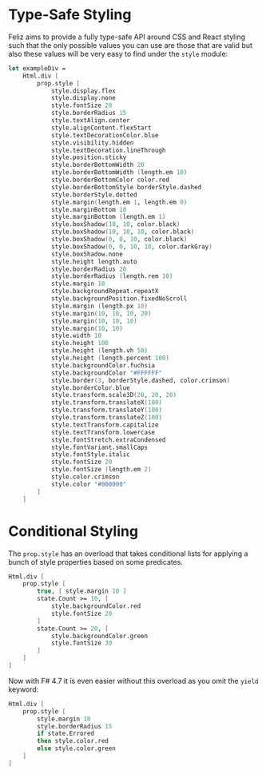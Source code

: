# Type-Safe Styling

Feliz aims to provide a fully type-safe API around CSS and React styling such that the only possible values you can use are those that are valid but also these values will be very easy to find under the `style` module:
```fs
let exampleDiv =
    Html.div [
        prop.style [
            style.display.flex
            style.display.none
            style.fontSize 20
            style.borderRadius 15
            style.textAlign.center
            style.alignContent.flexStart
            style.textDecorationColor.blue
            style.visibility.hidden
            style.textDecoration.lineThrough
            style.position.sticky
            style.borderBottomWidth 20
            style.borderBottomWidth (length.em 10)
            style.borderBottomColor color.red
            style.borderBottomStyle borderStyle.dashed
            style.borderStyle.dotted
            style.margin(length.em 1, length.em 0)
            style.marginBottom 10
            style.marginBottom (length.em 1)
            style.boxShadow(10, 10, color.black)
            style.boxShadow(10, 10, 10, color.black)
            style.boxShadow(0, 0, 10, color.black)
            style.boxShadow(0, 0, 10, 10, color.darkGray)
            style.boxShadow.none
            style.height length.auto
            style.borderRadius 20
            style.borderRadius (length.rem 10)
            style.margin 10
            style.backgroundRepeat.repeatX
            style.backgroundPosition.fixedNoScroll
            style.margin (length.px 10)
            style.margin(10, 10, 10, 20)
            style.margin(10, 10, 10)
            style.margin(10, 10)
            style.width 10
            style.height 100
            style.height (length.vh 50)
            style.height (length.percent 100)
            style.backgroundColor.fuchsia
            style.backgroundColor "#FFFFFF"
            style.border(3, borderStyle.dashed, color.crimson)
            style.borderColor.blue
            style.transform.scale3D(20, 20, 20)
            style.transform.translateX(100)
            style.transform.translateY(100)
            style.transform.translateZ(100)
            style.textTransform.capitalize
            style.textTransform.lowercase
            style.fontStretch.extraCondensed
            style.fontVariant.smallCaps
            style.fontStyle.italic
            style.fontSize 20
            style.fontSize (length.em 2)
            style.color.crimson
            style.color "#000000"
        ]
    ]
```

# Conditional Styling

The `prop.style` has an overload that takes conditional lists for applying a bunch of style properties based on some predicates.
```fsharp
Html.div [
    prop.style [
        true, [ style.margin 10 ]
        state.Count >= 10, [
            style.backgroundColor.red
            style.fontSize 20
        ]
        state.Count >= 20, [
            style.backgroundColor.green
            style.fontSize 30
        ]
    ]
]
```
Now with F# 4.7 it is even easier without this overload as you omit the `yield` keyword:
```fs
Html.div [
    prop.style [
        style.margin 10
        style.borderRadius 15
        if state.Errored
        then style.color.red
        else style.color.green
    ]
]
```